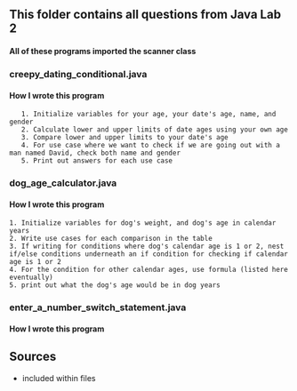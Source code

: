 
## This folder contains all questions from Java Lab 2
#### All of these programs imported the scanner class

### creepy_dating_conditional.java
  #### How I wrote this program
       1. Initialize variables for your age, your date's age, name, and gender
       2. Calculate lower and upper limits of date ages using your own age
       3. Compare lower and upper limits to your date's age
       4. For use case where we want to check if we are going out with a man named David, check both name and gender
       5. Print out answers for each use case
        

### dog_age_calculator.java
   #### How I wrote this program
    1. Initialize variables for dog's weight, and dog's age in calendar years
    2. Write use cases for each comparison in the table
    3. If writing for conditions where dog's calendar age is 1 or 2, nest if/else conditions underneath an if condition for checking if calendar age is 1 or 2
    4. For the condition for other calendar ages, use formula (listed here eventually) 
    5. print out what the dog's age would be in dog years
        
### enter_a_number_switch_statement.java
 #### How I wrote this program
        

       
## Sources
- included within files
      
